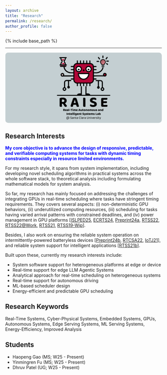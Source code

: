 ```yaml
---
layout: archive
title: "Research"
permalink: /research/
author_profile: false
---
```


{% include base_path %}

---

<img align="center" src="../images/Lab_Logo_rectangle.png" alt="Photo" style="width: 1200px; border-radius: 10px; margin-right: 40px;"/>

## Research Interests
<span style="color:blue; font-weight:bold;">
My core objective is to advance the design of responsive, predictable, and verifiable computing systems for tasks with dynamic timing constraints especially in resource limited environments.
</span>

For my research style, it spans from system implementation, including developing novel scheduling algorithms in practical systems across the whole software stack, to theoretical analysis including formulating mathematical models for system analysis.

So far, my research has mainly focused on addressing the challenges of integrating GPUs in real-time scheduling where tasks have stringent timing requirements. They covers several aspects: (i) non-deterministic GPU behaviors, (ii) underutilized computing resources, (iii) scheduling for tasks having varied arrival patterns with constrained deadlines, and (iv) power management in GPU platforms [[ISLPED25](../files/2025/islped25_eclip_paper.pdf), [ECRTS24](../files/2024/ecrts24_gcaps_paper.pdf), [Preprint24a](https://arxiv.org/abs/2401.16529), [RTSS22](../files/2022/RTSS22_sBEET-mg.pdf), [RTSS22@Work](../files/2022/RTSSWork22_paper.pdf), [RTSS21](../files/2021/RTSS21_sBEET.pdf), [RTSS19-Wip](../files/2019/rtss19wip-gpu)].

Besides, I also work on ensuring the reliable system operation on intermittently-powered batteryless devices [[Preprint24b](https://arxiv.org/abs/2311.07227), [RTCSA22](../files/2022/RTCSA22_AoI.pdf), [IoTJ21](../files/2021/iotj2021-ipd.pdf)], and reliable system support for intelligent applications [[RTSS21b](../files/2021/RTSS21_AegisDNN.pdf)].

Built upon these, currently my research interests include:
* System software support for heterogeneous platforms at edge or device
* Real-time support for edge LLM Agentic Systems
* Analytical approach for real-time scheduling on heterogeneous systems
* Real-time support for autonomous driving
* ML-based scheduler design
* Energy-efficient and predictable GPU scheduling

## Research Keywords
Real-Time Systems, Cyber-Physical Systems, Embedded Systems, GPUs, Autonomous Systems, Edge Serving Systems, ML Serving Systems, Energy-Efficiency, Improved Analysis

## Students
* Haopeng Gao (MS; W25 - Present)
* Yinmingren Fu (MS; W25 - Present)
* Dhruv Patel (UG; W25 - Present)